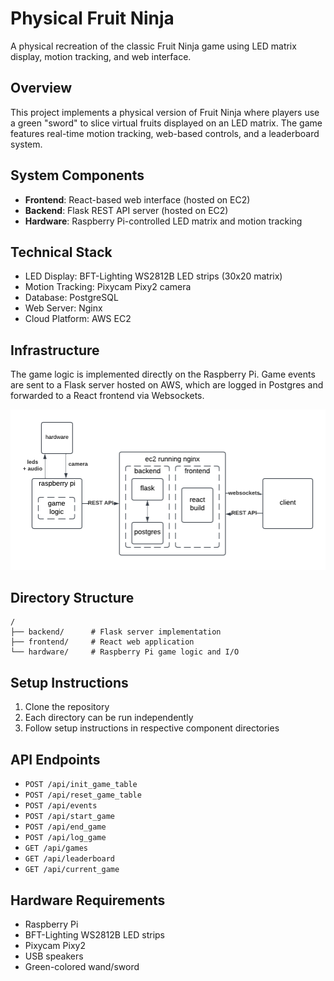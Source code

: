 # Physical Fruit Ninja

A physical recreation of the classic Fruit Ninja game using LED matrix display, motion tracking, and web interface.

## Overview

This project implements a physical version of Fruit Ninja where players use a green "sword" to slice virtual fruits displayed on an LED matrix. The game features real-time motion tracking, web-based controls, and a leaderboard system.

## System Components

- **Frontend**: React-based web interface (hosted on EC2)
- **Backend**: Flask REST API server (hosted on EC2)
- **Hardware**: Raspberry Pi-controlled LED matrix and motion tracking

## Technical Stack

- LED Display: BFT-Lighting WS2812B LED strips (30x20 matrix)
- Motion Tracking: Pixycam Pixy2 camera
- Database: PostgreSQL
- Web Server: Nginx
- Cloud Platform: AWS EC2

## Infrastructure
The game logic is implemented directly on the Raspberry Pi. Game events are sent to a Flask server hosted on AWS, which are logged in Postgres and forwarded to a React frontend via Websockets.

![Logo](./images/fruit_ninja_infra.png)

## Directory Structure

```
/
├── backend/      # Flask server implementation
├── frontend/     # React web application
└── hardware/     # Raspberry Pi game logic and I/O
```

## Setup Instructions

1. Clone the repository
2. Each directory can be run independently
3. Follow setup instructions in respective component directories

## API Endpoints

- `POST /api/init_game_table`
- `POST /api/reset_game_table`
- `POST /api/events`
- `POST /api/start_game`
- `POST /api/end_game`
- `POST /api/log_game`
- `GET /api/games`
- `GET /api/leaderboard`
- `GET /api/current_game`

## Hardware Requirements

- Raspberry Pi
- BFT-Lighting WS2812B LED strips
- Pixycam Pixy2
- USB speakers
- Green-colored wand/sword
